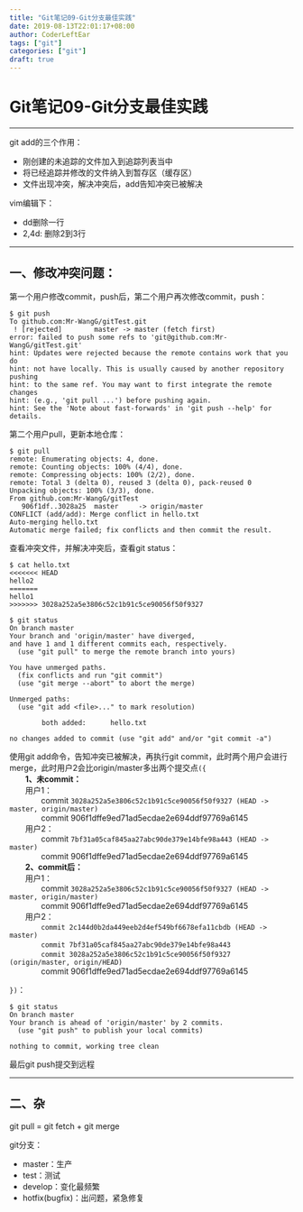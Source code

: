 ```yaml
---
title: "Git笔记09-Git分支最佳实践"
date: 2019-08-13T22:01:17+08:00
author: CoderLeftEar
tags: ["git"]
categories: ["git"]
draft: true
---
```


# Git笔记09-Git分支最佳实践
---

git add的三个作用：  
- 刚创建的未追踪的文件加入到追踪列表当中  
- 将已经追踪并修改的文件纳入到暂存区（缓存区）  
- 文件出现冲突，解决冲突后，add告知冲突已被解决  


vim编辑下：  
- dd删除一行
- 2,4d: 删除2到3行

----------------------------------


## 一、**修改冲突问题：**  
第一个用户修改commit，push后，第二个用户再次修改commit，push：
```
$ git push
To github.com:Mr-WangG/gitTest.git
 ! [rejected]        master -> master (fetch first)
error: failed to push some refs to 'git@github.com:Mr-WangG/gitTest.git'
hint: Updates were rejected because the remote contains work that you do
hint: not have locally. This is usually caused by another repository pushing
hint: to the same ref. You may want to first integrate the remote changes
hint: (e.g., 'git pull ...') before pushing again.
hint: See the 'Note about fast-forwards' in 'git push --help' for details.

```

第二个用户pull，更新本地仓库：  
```
$ git pull
remote: Enumerating objects: 4, done.
remote: Counting objects: 100% (4/4), done.
remote: Compressing objects: 100% (2/2), done.
remote: Total 3 (delta 0), reused 3 (delta 0), pack-reused 0
Unpacking objects: 100% (3/3), done.
From github.com:Mr-WangG/gitTest
   906f1df..3028a25  master     -> origin/master
CONFLICT (add/add): Merge conflict in hello.txt
Auto-merging hello.txt
Automatic merge failed; fix conflicts and then commit the result.

```

查看冲突文件，并解决冲突后，查看git status：  
```
$ cat hello.txt
<<<<<<< HEAD
hello2
=======
hello1
>>>>>>> 3028a252a5e3806c52c1b91c5ce90056f50f9327

```
```
$ git status
On branch master
Your branch and 'origin/master' have diverged,
and have 1 and 1 different commits each, respectively.
  (use "git pull" to merge the remote branch into yours)

You have unmerged paths.
  (fix conflicts and run "git commit")
  (use "git merge --abort" to abort the merge)

Unmerged paths:
  (use "git add <file>..." to mark resolution)

        both added:      hello.txt

no changes added to commit (use "git add" and/or "git commit -a")

```

使用git add命令，告知冲突已被解决，再执行git commit，此时两个用户会进行merge，此时用户2会比origin/master多出两个提交点`({`  
    &ensp;&ensp;&ensp;&ensp;**1、未commit：**  
    &ensp;&ensp;&ensp;&ensp;用户1：  
    &ensp;&ensp;&ensp;&ensp;&ensp;&ensp;&ensp;&ensp;commit `3028a252a5e3806c52c1b91c5ce90056f50f9327 (HEAD -> master, origin/master)`  
    &ensp;&ensp;&ensp;&ensp;&ensp;&ensp;&ensp;&ensp;commit 906f1dffe9ed71ad5ecdae2e694ddf97769a6145  
    &ensp;&ensp;&ensp;&ensp;用户2：  
    &ensp;&ensp;&ensp;&ensp;&ensp;&ensp;&ensp;&ensp;commit `7bf31a05caf845aa27abc90de379e14bfe98a443 (HEAD -> master)`  
    &ensp;&ensp;&ensp;&ensp;&ensp;&ensp;&ensp;&ensp;commit 906f1dffe9ed71ad5ecdae2e694ddf97769a6145     
    &ensp;&ensp;&ensp;&ensp;**2、commit后：**  
    &ensp;&ensp;&ensp;&ensp;用户1：  
    &ensp;&ensp;&ensp;&ensp;&ensp;&ensp;&ensp;&ensp;commit `3028a252a5e3806c52c1b91c5ce90056f50f9327 (HEAD -> master, origin/master)`  
    &ensp;&ensp;&ensp;&ensp;&ensp;&ensp;&ensp;&ensp;commit 906f1dffe9ed71ad5ecdae2e694ddf97769a6145  
    &ensp;&ensp;&ensp;&ensp;用户2：  
    &ensp;&ensp;&ensp;&ensp;&ensp;&ensp;&ensp;&ensp;`commit 2c144d0b2da449eeb2d4ef549bf6678efa11cbdb (HEAD -> master)`  
    &ensp;&ensp;&ensp;&ensp;&ensp;&ensp;&ensp;&ensp;`commit 7bf31a05caf845aa27abc90de379e14bfe98a443`  
    &ensp;&ensp;&ensp;&ensp;&ensp;&ensp;&ensp;&ensp;`commit 3028a252a5e3806c52c1b91c5ce90056f50f9327 (origin/master, origin/HEAD)`  
    &ensp;&ensp;&ensp;&ensp;&ensp;&ensp;&ensp;&ensp;commit 906f1dffe9ed71ad5ecdae2e694ddf97769a6145

`})`：  
```
$ git status
On branch master
Your branch is ahead of 'origin/master' by 2 commits.
  (use "git push" to publish your local commits)

nothing to commit, working tree clean

```

最后git push提交到远程

----------

## 二、杂

git pull = git fetch + git merge

git分支：  
- master：生产  
- test：测试  
- develop：变化最频繁  
- hotfix(bugfix)：出问题，紧急修复  











